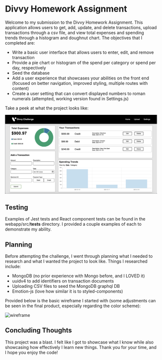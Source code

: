 # Divvy Homework Assignment

Welcome to my submission to the Divvy Homework Assignment. This application allows users to get, add, update, and delete transactions, upload transactions through a csv file, and view total expenses and spending trends through a histogram and doughnut chart. The objectives that I completed are:

* Write a basic user interface that allows users to enter, edit, and remove transaction
* Provide a pie chart or histogram of the spend per category or spend per day, respectively
* Seed the database
* Add a user experience that showcases your abilities on the front end (focused on better navigation, improved styling, multiple routes with content)
* Create a user setting that can convert displayed numbers to roman numerals (attempted, working version found in Settings.js)

Take a peek at what the project looks like:

![home-view](./home-view.png)

## Testing

Examples of Jest tests and React component tests can be found in the webapp/src/__tests__ directory. I provided a couple examples of each to demonstrate my ability.

## Planning

Before attempting the challenge, I went through planning what I needed to research and what I wanted the project to look like. Things I researched include:

* MongoDB (no prior experience with Mongo before, and I LOVED it)
* uuidv4 to add identifiers on transaction documents
* Uploading CSV files to seed the MongoDB graphql DB
* Emotion-js (love how similar it is to styled-components)

Provided below is the basic wireframe I started with (some adjustments can be seen in the final product, especially regarding the color scheme):

![wireframe](.wireframe.png)

## Concluding Thoughts

This project was a blast. I felt like I got to showcase what I know while also showcasing how effectively I learn new things. Thank you for your time, and I hope you enjoy the code!
